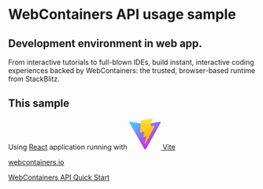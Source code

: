 # WebContainers API usage sample

## Development environment in web app.

From interactive tutorials to full-blown IDEs, build instant, interactive coding experiences backed by WebContainers: the trusted, browser-based runtime from StackBlitz.

## This sample
Using [React](https://react.dev "react.dev") application running with
[![Vite](/public/vite.svg) Vite](https://vitejs.dev "vitejs.dev")

[webcontainers.io](https://webcontainers.io/)

[WebContainers API Quick Start](https://webcontainers.io/guides/quickstart)
